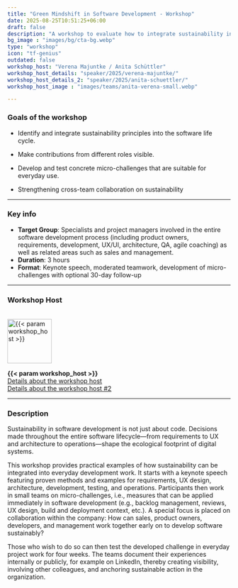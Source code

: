 ```yaml
---
title: "Green Mindshift in Software Development - Workshop"
date: 2025-08-25T10:51:25+06:00
draft: false
description: "A workshop to evaluate how to integrate sustainability in software design and development processes"
bg_image : "images/bg/cta-bg.webp"
type: "workshop"
icon: "tf-genius"
outdated: false
workshop_host: "Verena Majuntke / Anita Schüttler"
workshop_host_details: "speaker/2025/verena-majuntke/"
workshop_host_details_2: "speaker/2025/anita-schuettler/"
workshop_host_image : "images/teams/anita-verena-small.webp"

---
```


### Goals of the workshop

- Identify and integrate sustainability principles into the software life cycle.

- Make contributions from different roles visible.

- Develop and test concrete micro-challenges that are suitable for everyday use.

- Strengthening cross-team collaboration on sustainability

---


### Key info
- **Target Group**: Specialists and project managers involved in the entire software development process (including product owners, requirements, development, UX/UI, architecture, QA, agile coaching) as well as related areas such as sales and management.
- **Duration**: 3 hours
- **Format**: Keynote speech, moderated teamwork, development of micro-challenges with optional 30-day follow-up

---

### Workshop Host
<br>
<img src="/{{< param workshop_host_image >}}" alt="{{< param workshop_host >}}" class="img-fluid rounded-circle" style="width: 100px;" loading="lazy">
<p>
    <b class="mb-0 mt-3">{{< param workshop_host >}}</b><br>
    <u><a href="/{{< param workshop_host_details >}}">Details about the workshop host</a></u><br>
    <u><a href="/{{< param workshop_host_details_2 >}}">Details about the workshop host #2</a></u>
</p>

---

### Description

Sustainability in software development is not just about code. Decisions made throughout the entire software lifecycle—from requirements to UX and architecture to operations—shape the ecological footprint of digital systems.

This workshop provides practical examples of how sustainability can be integrated into everyday development work. It starts with a keynote speech featuring proven methods and examples for requirements, UX design, architecture, development, testing, and operations. Participants then work in small teams on micro-challenges, i.e., measures that can be applied immediately in software development (e.g., backlog management, reviews, UX design, build and deployment context, etc.). A special focus is placed on collaboration within the company: How can sales, product owners, developers, and management work together early on to develop software sustainably? 

Those who wish to do so can then test the developed challenge in everyday project work for four weeks. The teams document their experiences internally or publicly, for example on LinkedIn, thereby creating visibility, involving other colleagues, and anchoring sustainable action in the organization.


